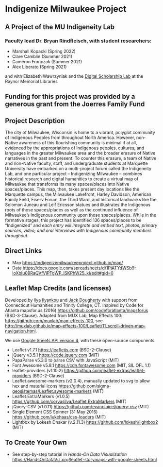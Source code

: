 # Indigenize Milwaukee Project
## A Project of the MU Indigeneity Lab
### Faculty lead Dr. Bryan Rindfleisch, with student researchers: 
 - Marshall Kopacki (Spring 2022)
 - Clare Camblin (Summer 2021)
 - Cameron Fronczak (Summer 2021)
 - Alex Liberato (Spring 2021)
 
and with Elizabeth Wawrzyniak and the [Digital Scholarship Lab](https://www.marquette.edu/library/digital-scholarship/) at the Raynor Memorial Libraries

## Funding for this project was provided by a generous grant from the Joerres Family Fund

## Project Description
The city of Milwaukee, Wisconsin is home to a vibrant, polyglot community of Indigenous Peoples from throughout North America. However, non-Native awareness of this flourishing community is minimal if at all, evidenced by the appropriations of Indigenous peoples, cultures, and languages in the greater Milwaukee area and the broader erasure of Native narratives in the past and present. To counter this erasure, a team of Native and non-Native faculty, staff, and undergraduate students at Marquette University have embarked on a multi-project forum called the Indigeneity Lab, and one particular project – Indigenizing Milwaukee – combines historical research and digital humanities to create a virtual map of Milwaukee that transforms its many spaces/places into Native spaces/places. This map, then, takes present day locations like the Marquette campus, the Milwaukee Lakefront, Harley Davidson, American Family Field, Fiserv Forum, the Third Ward, and historical landmarks like the Solomon Juneau and Leif Ericsson statues and illustrates the Indigenous roots of those spaces/places as well as the continued influence of Milwaukee’s Indigenous community upon those spaces/places. While in the formative stages, this project has identified 136 spaces/places to be “Indigenized” and <em>each entry will integrate and embed text, photos, primary sources, video, and oral interviews with Indigenous community members throughout</em>.


## Direct Links
- Map https://indigenizemilwaukeeproject.github.io/map/
- Data https://docs.google.com/spreadsheets/d/1PjATYdWSb9-loXbIu09RaQVfVjPFgWP_lSKPhW25_kI/edit#gid=0



## Leaflet Map Credits (and licenses)
Developed by [Ilya Ilyankou](https://github.com/ilyankou) and [Jack Dougherty](https://github.com/jackdougherty) with support from Connecticut Humanities and Trinity College, CT. Inspired by Code for Atlanta mapsfor.us (2016) https://github.com/codeforatlanta/mapsforus (BSD-3-Clause). Adapted from MUX Lab, Map Effects 100: https://github.com/muxlab/map-effects-100, see http://muxlab.github.io/map-effects-100/Leaflet/11_scroll-driven-map-navigation.html.

We use [Google Sheets API version 4](https://developers.google.com/sheets/api), with these open-source components:

- Leaflet v1.7.1 https://leafletjs.com (BSD-2-Clause)
- jQuery v3.5.1 https://code.jquery.com (MIT)
- PapaParse v5.3.0 to parse CSV with JavaScript (MIT)
- Font Awesome v5.8.1 https://cdn.fontawesome.com (MIT, SIL OFL 1.1)
- leaflet-providers (v1.10.2) https://github.com/leaflet-extras/leaflet-providers (BSD-2-Clause)
- Leaflet.awesome-markers (v2.0.4), manually updated to svg to allow hex and material icons https://github.com/sigma-geosistemas/Leaflet.awesome-markers (MIT)
- Leaflet.ExtraMarkers (v1.0.5) https://github.com/coryasilva/Leaflet.ExtraMarkers (MIT)
- jQuery-CSV (v1.0.11) https://github.com/evanplaice/jquery-csv (MIT)
- Single Element CSS Spinner (31 May 2016) https://github.com/lukehaas/css-loaders (MIT)
- Lightbox by Lokesh Dhakar (v.2.11.3) https://github.com/lokesh/lightbox2 (MIT)


## To Create Your Own
- See step-by-step tutorial in *Hands-On Data Visualization* https://HandsOnDataViz.org/leaflet-storymaps-with-google-sheets.html

